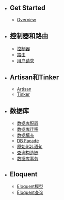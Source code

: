 - ## Get Started
    - [Overview](/docs/{{version}}/overview)

- ## 控制器和路由
    - [控制器](/docs/{{version}}/controller)
    - [路由](/docs/{{version}}/route)
    - [用户请求](/docs/{{version}}/request)

- ## Artisan和Tinker
    - [Artisan](/docs/{{version}}/artisan)
    - [Tinker](/docs/{{version}}/tinker)

- ## 数据库
    - [数据库配置](/docs/{{version}}/database/config)
    - [数据库迁移](/docs/{{version}}/database/migrate)
    - [数据填充](/docs/{{version}}/database/seed)
    - [DB Facade](/docs/{{version}}/database/query)
    - [原始SQL语句](/docs/{{version}}/database/sql)
    - [查询构造链](/docs/{{version}}/database/query_chain)
    - [数据库事务](/docs/{{version}}/database/transaction)

- ## Eloquent
    - [Eloquent模型](/docs/{{version}}/eloquent/model)
    - [Eloquent查询](/docs/{{version}}/eloquent/query)